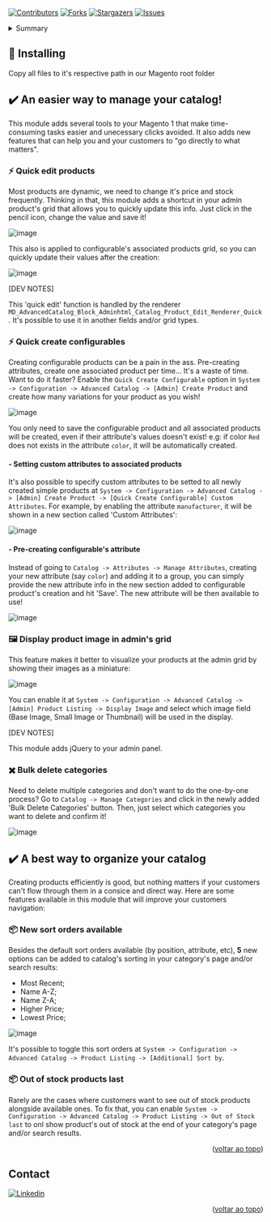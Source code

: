 <a name="readme-top"></a>

[![Contributors][contributors-shield]][contributors-url]
[![Forks][forks-shield]][forks-url]
[![Stargazers][stars-shield]][stars-url]
[![Issues][issues-shield]][issues-url]

<!-- TABLE OF CONTENTS -->
<details>
  <summary>Summary</summary>
  <ol>
    <li>
      <a href="#%EF%B8%8F-an-easier-way-to-manage-your-catalog"> ✔️ An easier way to manage your catalog!</a>
       <ol>
    <li>
      <a href="#-quick-edit-products"> ⚡ Quick edit products</a>
    </li>
         <li>
      <a href="#-quick-create-configurables"> ⚡ Quick create configurables</a>
    </li>
         <li>
      <a href="#%EF%B8%8F-display-product-image-in-admins-grid"> 🖼️ Display product image in admin's grid</a>
    </li>
         <li>
      <a href="#%EF%B8%8F-bulk-delete-categories"> ✖️ Bulk delete categories</a>
    </li>
         <li>
      <a href="#-quick-edit-products"> ⚡ Quick edit products</a>
    </li>
      </ol>
    </li>
    <li>
      <a href="#%EF%B8%8F-a-best-way-to-organize-your-catalog"> ✔️ A best way to organize your catalog!</a>
       <ol>
    <li>
      <a href="#-new-sort-orders-available"> 📦 New sort orders available</a>
    </li>
         <li>
      <a href="#-out-of-stock-products-last"> 📦 Out of stock products last</a>
    </li>
      </ol>
    </li>
    <li><a href="#contact">Contact</a></li>
  </ol>
</details>


## 🔧 Installing

Copy all files to it's respective path in our Magento root folder

<!-- ABOUT THE PROJECT -->
## ✔️ An easier way to manage your catalog!

This module adds several tools to your Magento 1 that make time-consuming tasks easier and unecessary clicks avoided. It also adds new features that can help you and your customers to "go directly to what matters".

### ⚡ Quick edit products

Most products are dynamic, we need to change it's price and stock frequently. Thinking in that, this module adds a shortcut in your admin product's grid that allows you to quickly update this info. Just click in the pencil icon, change the value and save it!

![image](https://github.com/matheus-delazeri/advanced-catalog-magento1/assets/55641441/5d0142e8-cac5-4be4-a733-3890b6809855)

This also is applied to configurable's associated products grid, so you can quickly update their values after the creation:

![image](https://github.com/matheus-delazeri/advanced-catalog-magento1/assets/55641441/6e9b8f23-29d5-4a78-897c-e81c92e653f5)

[DEV NOTES]

This 'quick edit' function is handled by the renderer `MD_AdvancedCatalog_Block_Adminhtml_Catalog_Product_Edit_Renderer_Quick`. It's possible to use it in another fields and/or grid types.

### ⚡ Quick create configurables

Creating configurable products can be a pain in the ass. Pre-creating attributes, create one associated product per time... It's a waste of time. Want to do it faster? Enable the `Quick Create Configurable` option in `System -> Configuration -> Advanced Catalog -> [Admin] Create Product` and create how many variations for your product as you wish!

![image](https://github.com/matheus-delazeri/advanced-catalog-magento1/assets/55641441/d59244c4-1c1b-4910-95bd-e43d65bd5999)

You only need to save the configurable product and all associated products will be created, even if their attribute's values doesn't exist!
e.g: if color `Red` does not exists in the attribute `color`, it will be automatically created.

#### - Setting custom attributes to associated products

It's also possible to specify custom attributes to be setted to all newly created simple products at `System -> Configuration -> Advanced Catalog -> [Admin] Create Product -> [Quick Create Configurable] Custom Attributes`. For example, by enabling the attribute `manufacturer`, it will be shown in a new section called 'Custom Attributes':

![image](https://github.com/matheus-delazeri/advanced-catalog-magento1/assets/55641441/342440fc-57d4-4b92-8b67-e1d794ac4901)

#### - Pre-creating configurable's attribute 

Instead of going to `Catalog -> Attributes -> Manage Attributes`, creating your new attribute (say `color`) and adding it to a group, you can simply provide the new attribute info in the new section added to configurable product's creation and hit 'Save'. The new attribute will be then available to use!

![image](https://github.com/matheus-delazeri/advanced-catalog-magento1/assets/55641441/4b7ebb6e-7ed5-40e2-a6f2-8a6132476102)

### 🖼️ Display product image in admin's grid

This feature makes it better to visualize your products at the admin grid by showing their images as a miniature:

![image](https://github.com/matheus-delazeri/advanced-catalog-magento1/assets/55641441/7a7989e0-ce1e-405b-823b-c3583d300000)

You can enable it at `System -> Configuration -> Advanced Catalog -> [Admin] Product Listing -> Display Image` and select which image field (Base Image, Small Image or Thumbnail) will be used in the display.

[DEV NOTES]

This module adds jQuery to your admin panel.

### ✖️ Bulk delete categories

Need to delete multiple categories and don't want to do the one-by-one process? Go to `Catalog -> Manage Categories` and click in the newly added 'Bulk Delete Categories' button. Then, just select which categories you want to delete and confirm it!

![image](https://github.com/matheus-delazeri/advanced-catalog-magento1/assets/55641441/7fda7598-e824-4c81-b7ae-f05e206ff0b1)

## ✔️ A best way to organize your catalog

Creating products efficiently is good, but nothing matters if your customers can't flow through them in a consice and direct way. Here are some features available in this module that will improve your customers navigation:

### 📦 New sort orders available

Besides the default sort orders available (by position, attribute, etc), **5** new options can be added to catalog's sorting in your category's page and/or search results:
- Most Recent;
- Name A-Z;
- Name Z-A;
- Higher Price;
- Lowest Price;

![image](https://github.com/matheus-delazeri/advanced-catalog-magento1/assets/55641441/36ed6eb4-616b-456c-9c47-465df109e069)

It's possible to toggle this sort orders at `System -> Configuration -> Advanced Catalog -> Product Listing -> [Additional] Sort by`.

### 📦 Out of stock products last

Rarely are the cases where customers want to see out of stock products alongside available ones. To fix that, you can enable `System -> Configuration -> Advanced Catalog -> Product Listing -> Out of Stock last` to onl show product's out of stock at the end of your category's page and/or search results.

<p align="right">(<a href="#readme-top">voltar ao topo</a>)</p>

## Contact

[![Linkedin][linkedin-shield]][linkedin-matheus]

<p align="right">(<a href="#readme-top">voltar ao topo</a>)</p>


<!-- MARKDOWN LINKS & IMAGES -->
<!-- https://www.markdownguide.org/basic-syntax/#reference-style-links -->
[contributors-shield]: https://img.shields.io/github/contributors/matheus-delazeri/advanced-catalog-magento1.svg?style=for-the-badge
[contributors-url]: https://github.com/matheus-delazeri/advanced-catalog-magento1/graphs/contributors
[forks-shield]: https://img.shields.io/github/forks/matheus-delazeri/advanced-catalog-magento1.svg?style=for-the-badge
[forks-url]: https://github.com/matheus-delazeri/advanced-catalog-magento1/network/members
[stars-shield]: https://img.shields.io/github/stars/matheus-delazeri/advanced-catalog-magento1.svg?style=for-the-badge
[stars-url]: https://github.com/matheus-delazeri/advanced-catalog-magento1/stargazers
[issues-shield]: https://img.shields.io/github/issues/matheus-delazeri/advanced-catalog-magento1.svg?style=for-the-badge
[issues-url]: https://github.com/matheus-delazeri/advanced-catalog-magento1/issues
[linkedin-shield]: https://img.shields.io/badge/-LinkedIn-black.svg?style=for-the-badge&logo=linkedin&colorB=555
[linkedin-matheus]: https://www.linkedin.com/in/matheus-delazeri-souza

